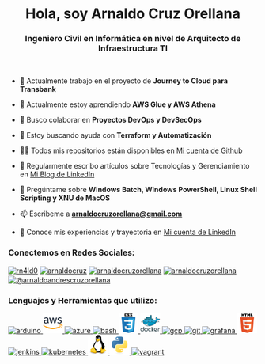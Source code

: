 <h1 align="center">Hola, soy Arnaldo Cruz Orellana</h1>
<h3 align="center">Ingeniero Civil en Informática en nivel de Arquitecto de Infraestructura TI</h3>
<br />

- 🔭 Actualmente trabajo en el proyecto de **Journey to Cloud para Transbank**

- 🌱 Actualmente estoy aprendiendo **AWS Glue y AWS Athena**

- 👯 Busco colaborar en **Proyectos DevOps y DevSecOps**

- 🤝 Estoy buscando ayuda con **Terraform y Automatización**

- 👨‍💻 Todos mis repositorios están disponibles en <a href="https://github.com/4rnald0?tab=repositories](https://github.com/4rnald0?tab=repositories">Mi cuenta de Github</a>

- 📝 Regularmente escribo artículos sobre Tecnologías y Gerenciamiento en <a href="https://www.linkedin.com/in/arnaldocruz/recent-activity/articles/](https://www.linkedin.com/in/arnaldocruz/recent-activity/articles/">Mi Blog de LinkedIn</a>

- 💬 Pregúntame sobre **Windows Batch, Windows PowerShell, Linux Shell Scripting y XNU de MacOS**

- 📫 Escribeme a **arnaldocruzorellana@gmail.com**

- 📄 Conoce mis experiencias y trayectoria en  <a href="https://www.linkedin.com/in/arnaldocruz/](https://www.linkedin.com/in/arnaldocruz/">Mi cuenta de LinkedIn</a>

<h3 align="left">Conectemos en Redes Sociales:</h3>
<p align="left">
<a href="https://twitter.com/rn4ld0" target="blank"><img align="center" src="https://raw.githubusercontent.com/rahuldkjain/github-profile-readme-generator/master/src/images/icons/Social/twitter.svg" alt="rn4ld0" height="30" width="40" /></a>
<a href="https://linkedin.com/in/arnaldocruz" target="blank"><img align="center" src="https://raw.githubusercontent.com/rahuldkjain/github-profile-readme-generator/master/src/images/icons/Social/linked-in-alt.svg" alt="arnaldocruz" height="30" width="40" /></a>
<a href="https://fb.com/arnaldocruzorellana" target="blank"><img align="center" src="https://raw.githubusercontent.com/rahuldkjain/github-profile-readme-generator/master/src/images/icons/Social/facebook.svg" alt="arnaldocruzorellana" height="30" width="40" /></a>
<a href="https://instagram.com/arnaldocruzorellana" target="blank"><img align="center" src="https://raw.githubusercontent.com/rahuldkjain/github-profile-readme-generator/master/src/images/icons/Social/instagram.svg" alt="arnaldocruzorellana" height="30" width="40" /></a>
<a href="https://www.youtube.com/c/@arnaldoandrescruzorellana" target="blank"><img align="center" src="https://raw.githubusercontent.com/rahuldkjain/github-profile-readme-generator/master/src/images/icons/Social/youtube.svg" alt="@arnaldoandrescruzorellana" height="30" width="40" /></a>
</p>

<h3 align="left">Lenguajes y Herramientas que utilizo:</h3>
<p align="left"> <a href="https://www.arduino.cc/" target="_blank" rel="noreferrer"> <img src="https://cdn.worldvectorlogo.com/logos/arduino-1.svg" alt="arduino" width="40" height="40"/> </a> <a href="https://aws.amazon.com" target="_blank" rel="noreferrer"> <img src="https://raw.githubusercontent.com/devicons/devicon/master/icons/amazonwebservices/amazonwebservices-original-wordmark.svg" alt="aws" width="40" height="40"/> </a> <a href="https://azure.microsoft.com/en-in/" target="_blank" rel="noreferrer"> <img src="https://www.vectorlogo.zone/logos/microsoft_azure/microsoft_azure-icon.svg" alt="azure" width="40" height="40"/> </a> <a href="https://www.gnu.org/software/bash/" target="_blank" rel="noreferrer"> <img src="https://www.vectorlogo.zone/logos/gnu_bash/gnu_bash-icon.svg" alt="bash" width="40" height="40"/> </a> <a href="https://www.w3schools.com/css/" target="_blank" rel="noreferrer"> <img src="https://raw.githubusercontent.com/devicons/devicon/master/icons/css3/css3-original-wordmark.svg" alt="css3" width="40" height="40"/> </a> <a href="https://www.docker.com/" target="_blank" rel="noreferrer"> <img src="https://raw.githubusercontent.com/devicons/devicon/master/icons/docker/docker-original-wordmark.svg" alt="docker" width="40" height="40"/> </a> <a href="https://cloud.google.com" target="_blank" rel="noreferrer"> <img src="https://www.vectorlogo.zone/logos/google_cloud/google_cloud-icon.svg" alt="gcp" width="40" height="40"/> </a> <a href="https://git-scm.com/" target="_blank" rel="noreferrer"> <img src="https://www.vectorlogo.zone/logos/git-scm/git-scm-icon.svg" alt="git" width="40" height="40"/> </a> <a href="https://grafana.com" target="_blank" rel="noreferrer"> <img src="https://www.vectorlogo.zone/logos/grafana/grafana-icon.svg" alt="grafana" width="40" height="40"/> </a> <a href="https://www.w3.org/html/" target="_blank" rel="noreferrer"> <img src="https://raw.githubusercontent.com/devicons/devicon/master/icons/html5/html5-original-wordmark.svg" alt="html5" width="40" height="40"/> </a> <a href="https://www.jenkins.io" target="_blank" rel="noreferrer"> <img src="https://www.vectorlogo.zone/logos/jenkins/jenkins-icon.svg" alt="jenkins" width="40" height="40"/> </a> <a href="https://kubernetes.io" target="_blank" rel="noreferrer"> <img src="https://www.vectorlogo.zone/logos/kubernetes/kubernetes-icon.svg" alt="kubernetes" width="40" height="40"/> </a> <a href="https://www.linux.org/" target="_blank" rel="noreferrer"> <img src="https://raw.githubusercontent.com/devicons/devicon/master/icons/linux/linux-original.svg" alt="linux" width="40" height="40"/> </a> <a href="https://www.python.org" target="_blank" rel="noreferrer"> <img src="https://raw.githubusercontent.com/devicons/devicon/master/icons/python/python-original.svg" alt="python" width="40" height="40"/> </a> <a href="https://www.vagrantup.com/" target="_blank" rel="noreferrer"> <img src="https://www.vectorlogo.zone/logos/vagrantup/vagrantup-icon.svg" alt="vagrant" width="40" height="40"/> </a> </p>
